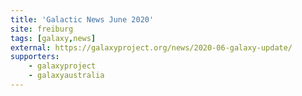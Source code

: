 ```yaml
---
title: 'Galactic News June 2020'
site: freiburg
tags: [galaxy,news]
external: https://galaxyproject.org/news/2020-06-galaxy-update/
supporters:
    - galaxyproject
    - galaxyaustralia
---
```

